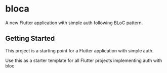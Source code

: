# bloca

A new Flutter application with simple auth following BLoC pattern.

## Getting Started

This project is a starting point for a Flutter application with simple auth.

Use this as a starter template for all Flutter projects implementing auth with bloc
